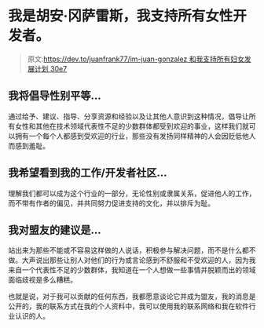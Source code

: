 # 我是胡安·冈萨雷斯，我支持所有女性开发者。

> 原文:[https://dev.to/juanfrank77/im-juan-gonzalez 和我支持所有妇女发展计划 30e7](https://dev.to/juanfrank77/im-juan-gonzalez--and-i-support-all-women-devs-30e7)

## [](#i-will-advocate-for-gender-equality-by)我将倡导性别平等...

通过给予、建议、指导、分享资源和经验以及让其他人意识到这种情况，倡导让所有女性和其他在技术领域代表性不足的少数群体都受到欢迎的事业，这样我们就可以拥有一个每个人都感到受欢迎的行业，那些没有发扬同样精神的人会因贬低他人而感到羞耻。

## [](#i-hope-to-see-my-workdeveloper-community)我希望看到我的工作/开发者社区...

理解我们都可以成为这个行业的一部分，无论性别或隶属关系，促进他人的工作，而不带有作者的偏见，并共同努力促进支持的文化，并以排斥为耻。

## 我对盟友的建议是...

站出来为那些不能或不容易这样做的人说话，积极参与解决问题，而不是什么都不做。大声说出那些让别人对他们的行为或言论感到不舒服和不受欢迎的人，因为我来自一个代表性不足的少数群体，我知道在一个人想做一些事情并脱颖而出的领域面临歧视是多么糟糕。

也就是说，对于我可以贡献的任何东西，我都愿意谈论它并成为盟友，我的消息是公开的，我的联系方式在我的个人资料中，我可以使用我的联系网络和我在软件行业认识的人。